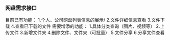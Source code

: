 ### 网盘需求接口
目前已有功能：
1.个人、公司网盘列表信息的展示/
2.文件详细信息查看
3.文件下载
4.查看已下载的文件
需要增添的功能：
1.具体分类查询（图片、视频等）
2.上传文件
3.新增文件夹
4.删除文件、文件夹（可批量）
5.文件分享
6.分享文件查看
